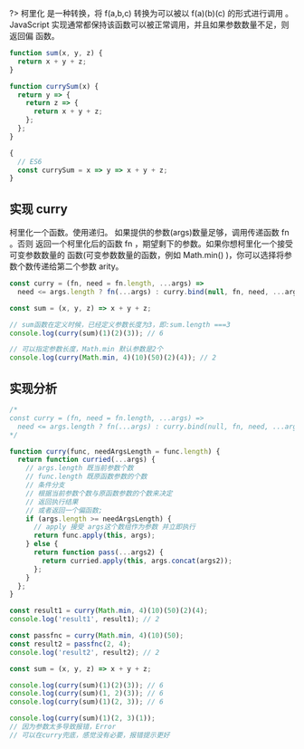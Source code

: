 ?> 柯里化 是一种转换，将 f(a,b,c) 转换为可以被以 f(a)(b)(c) 的形式进行调用
。JavaScript 实现通常都保持该函数可以被正常调用，并且如果参数数量不足，则返回偏
函数。

```javascript
function sum(x, y, z) {
  return x + y + z;
}

function currySum(x) {
  return y => {
    return z => {
      return x + y + z;
    };
  };
}

{
  // ES6
  const currySum = x => y => x + y + z;
}
```

## 实现 curry

柯里化一个函数。使用递归。 如果提供的参数(args)数量足够，调用传递函数 fn 。否则
返回一个柯里化后的函数 fn ，期望剩下的参数。如果你想柯里化一个接受可变参数数量的
函数(可变参数数量的函数，例如 Math.min() )，你可以选择将参数个数传递给第二个参数
arity。

```javascript
const curry = (fn, need = fn.length, ...args) =>
  need <= args.length ? fn(...args) : curry.bind(null, fn, need, ...args);

const sum = (x, y, z) => x + y + z;

// sum函数在定义时候，已经定义参数长度为3，即:sum.length ===3
console.log(curry(sum)(1)(2)(3)); // 6

// 可以指定参数长度，Math.min 默认参数是2个
console.log(curry(Math.min, 4)(10)(50)(2)(4)); // 2
```

## 实现分析

```javascript
/*
const curry = (fn, need = fn.length, ...args) =>
  need <= args.length ? fn(...args) : curry.bind(null, fn, need, ...args);
*/

function curry(func, needArgsLength = func.length) {
  return function curried(...args) {
    // args.length 既当前参数个数
    // func.length 既原函数参数的个数
    // 条件分支
    // 根据当前参数个数与原函数参数的个数来决定
    // 返回执行结果
    // 或者返回一个偏函数;
    if (args.length >= needArgsLength) {
      // apply 接受 args这个数组作为参数 并立即执行
      return func.apply(this, args);
    } else {
      return function pass(...args2) {
        return curried.apply(this, args.concat(args2));
      };
    }
  };
}

const result1 = curry(Math.min, 4)(10)(50)(2)(4);
console.log('result1', result1); // 2

const passfnc = curry(Math.min, 4)(10)(50);
const result2 = passfnc(2, 4);
console.log('result2', result2); // 2

const sum = (x, y, z) => x + y + z;

console.log(curry(sum)(1)(2)(3)); // 6
console.log(curry(sum)(1, 2)(3)); // 6
console.log(curry(sum)(1)(2, 3)); // 6

console.log(curry(sum)(1)(2, 3)(1));
// 因为参数太多导致报错，Error
// 可以在curry兜底，感觉没有必要，报错提示更好
```
